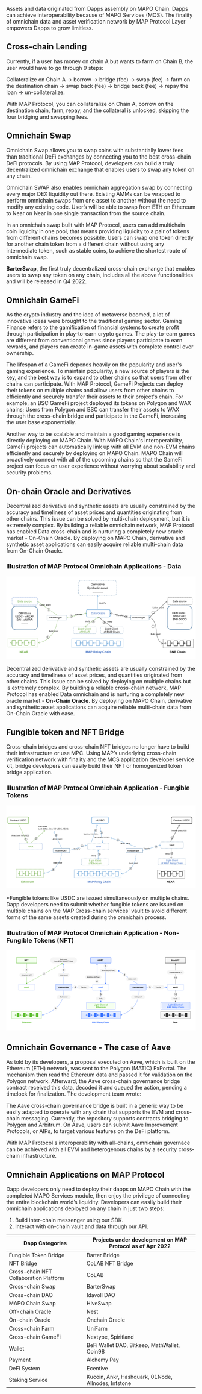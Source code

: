 Assets and data originated from Dapps assembly on MAPO Chain. Dapps can achieve interoperability because of MAPO Services (MOS). The finality of omnichain data and asset verification network by MAP Protocol Layer empowers Dapps to grow limitless.

## Cross-chain Lending

Currently, if a user has money on chain A but wants to farm on Chain B, the user would have to go through 9 steps: 

Collateralize on Chain A -> borrow -> bridge (fee) -> swap (fee) -> farm on the destination chain -> swap back (fee) -> bridge back (fee) -> repay the loan -> un-collateralize. 

With MAP Protocol, you can collateralize on Chain A, borrow on the destination chain, farm, repay, and the collateral is unlocked, skipping the four bridging and swapping fees.



## Omnichain Swap

Omnichain Swap allows you to swap coins with substantially lower fees than traditional DeFi exchanges by connecting you to the best cross-chain DeFi protocols. By using MAP Protocol, developers can build a truly decentralized omnichain exchange that enables users to swap any token on any chain.
 
Omnichain SWAP also enables omnichain aggregation swap by connecting every major DEX liquidity out there. Existing AMMs can be wrapped to perform omnichain swaps from one asset to another without the need to modify any existing code. User’s will be able to swap from ETH on Ethereum to Near on Near in one single transaction from the source chain.

In an omnichain swap built with MAP Protocol, users can add multichain coin liquidity in one pool, that means providing liquidity to a pair of tokens from different chains becomes possible. Users can swap one token directly for another chain token from a different chain without using any intermediate token, such as stable coins, to achieve the shortest route of omnichain swap.

**BarterSwap**, the first truly decentralized cross-chain exchange that enables users to swap any token on any chain, includes all the above functionalities and will be released in Q4 2022. 


## Omnichain GameFi

As the crypto industry and the idea of metaverse boomed, a lot of innovative ideas were brought to the traditional gaming sector. Gaming Finance refers to the gamification of financial systems to create profit through participation in play-to-earn crypto games. The play-to-earn games are different from conventional games since players participate to earn rewards, and players can create in-game assets with complete control over ownership. 

The lifespan of a GameFi depends heavily on the popularity and user's gaming experience. To maintain popularity, a new source of players is the key, and the best way is to expand to other chains so that users from other chains can participate. With MAP Protocol, GameFi Projects can deploy their tokens on multiple chains and allow users from other chains to efficiently and securely transfer their assets to their project's chain. For example, an BSC GameFi project deployed its tokens on Polygon and WAX chains; Users from Polygon and BSC can transfer their assets to WAX through the cross-chain bridge and participate in the GameFi, increasing the user base exponentially. 

Another way to be scalable and maintain a good gaming experience is directly deploying on MAPO Chain. With MAPO Chain's interoperability, GameFi projects can automatically link up with all EVM and non-EVM chains efficiently and securely by deploying on MAPO Chain. MAPO Chain will proactively connect with all of the upcoming chains so that the GameFi project can focus on user experience without worrying about scalability and security problems. 


## On-chain Oracle and Derivatives

Decentralized derivative and synthetic assets are usually constrained by the accuracy and timeliness of asset prices and quantities originating from other chains. This issue can be solved by multi-chain deployment, but it is extremely complex. By building a reliable omnichain network, MAP Protocol has enabled Data cross-chain and is nurturing a completely new oracle market - On-Chain Oracle. By deploying on MAPO Chain, derivative and synthetic asset applications can easily acquire reliable multi-chain data from On-Chain Oracle. 


### Illustration of MAP Protocol Omnichain Applications - Data

![Illustration of MAP Protocol Omnichain Applications - Data](dataflow.png)

Decentralized derivative and synthetic assets are usually constrained by the accuracy and timeliness of asset prices, and quantities originated from other chains. This issue can be solved by deploying on multiple chains but is extremely complex. By building a reliable cross-chain network, MAP Protocol has enabled Data omnichain and is nurturing a completely new oracle market - **On-Chain Oracle**. By deploying on MAPO Chain, derivative and synthetic asset applications can acquire reliable multi-chain data from On-Chain Oracle with ease. 

## Fungible token and NFT Bridge

Cross-chain bridges and cross-chain NFT bridges no longer have to build their infrastructure or use MPC. Using MAP’s underlying cross-chain verification network with finality and the MCS application developer service kit, bridge developers can easily build their NFT or homogenized token bridge application. 


### Illustration of MAP Protocol Omnichain Application - Fungible Tokens

![MAP Protocol Omnichain Application - Fungible Tokens](fungible.png)

*Fungible tokens like USDC are issued simultaneously on multiple chains. Dapp developers need to submit whether fungible tokens are issued on multiple chains on the MAP Cross-chain services' vault to avoid different forms of the same assets created during the omnichain process.

### Illustration of MAP Protocol Omnichain Application - Non-Fungible Tokens (NFT)

![MAP Protocol Omnichain Application - NFT](nft_flow.png)

## Omnichain Governance - The case of Aave

As told by its developers, a proposal executed on Aave, which is built on the Ethereum (ETH) network, was sent to the Polygon (MATIC) FxPortal. The mechanism then read the Ethereum data and passed it for validation on the Polygon network. Afterward, the Aave cross-chain governance bridge contract received this data, decoded it and queued the action, pending a timelock for finalization. The development team wrote:

The Aave cross-chain governance bridge is built in a generic way to be easily adapted to operate with any chain that supports the EVM and cross-chain messaging. Currently, the repository supports contracts bridging to Polygon and Arbitrum. On Aave, users can submit Aave Improvement Protocols, or AIPs, to target various features on the DeFi platform.
 
With MAP Protocol's interoperability with all-chains, omnichain governace can be achieved with all EVM and heterogenous chains by a security cross-chain infrastructure. 


## Omnichain Applications on MAP Protocol

Dapp developers only need to deploy their dapps on MAPO Chain with the completed MAPO Services module, then enjoy the privilege of connecting the entire blockchain world’s liquidity. Developers can easily build their omnichain applications deployed on any chain in just two steps:

1. Build inter-chain messenger using our SDK.
2. Interact with on-chain vault and data through our API.

| Dapp Categories | Projects under development on MAP Protocol as of Apr 2022 |
| ---- | ---- |
| Fungible Token Bridge | Barter Bridge |
| NFT Bridge | CoLAB NFT Bridge |
| Cross-chain NFT Collaboration Platform | CoLAB |
| Cross-chain Swap | BarterSwap |
| Cross-chain DAO | Idavoll DAO |
| MAPO Chain Swap | HiveSwap |
| Off-chain Oracle | Nest |
| On-chain Oracle | Onchain Oracle |
| Cross-chain Farm | UniFarm |
| Cross-chain GameFi | Nextype, Spiritland |
| Wallet | BeFi Wallet DAO, Bitkeep, MathWallet, Coin98 |
| Payment | Alchemy Pay |
| DeFi System | Ecentive |
| Staking Service | Kucoin, Ankr, Hashquark, 01Node, Allnodes, Infstone |
